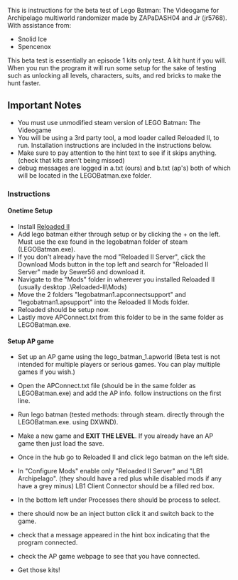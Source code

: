 This is instructions for the beta test of Lego Batman: The Videogame for Archipelago multiworld randomizer made by ZAPaDASH04 and Jr (jr5768).
With assistance from:
- Snolid Ice
- Spencenox

This beta test is essentially an episode 1 kits only test. A kit hunt if you will. When you run the program it will run some setup for the sake of testing such as unlocking all levels, characters, suits, and red bricks to make the hunt faster.
## Important Notes
- You must use unmodified steam version of LEGO Batman: The Videogame
- You will be using a 3rd party tool, a mod loader called Reloaded II, to run. Installation instructions are included in the instructions below.
- Make sure to pay attention to the hint text to see if it skips anything. (check that kits aren't being missed)
- debug messages are logged in a.txt (ours) and b.txt (ap's) both of which will be located in the LEGOBatman.exe folder.

### Instructions

#### Onetime Setup

- Install [Reloaded II](https://reloaded-project.github.io/Reloaded-II/QuickStart "This is where I got it.")
- Add lego batman either through setup or by clicking the + on the left. Must use the exe found in the legobatman folder of steam (LEGOBatman.exe).
- If you don't already have the mod "Reloaded II Server", click the Download Mods button in the top left and search for "Reloaded II Server" made by Sewer56 and download it.
- Navigate to the "Mods" folder in wherever you installed Reloaded II (usually desktop .\Reloaded-II\Mods)
- Move the 2 folders "legobatman1.apconnectsupport" and "legobatman1.apsupport" into the Reloaded II Mods folder.
- Reloaded should be setup now.
- Lastly move APConnect.txt from this folder to be in the same folder as LEGOBatman.exe.
  
#### Setup AP game
- Set up an AP game using the lego_batman_1.apworld (Beta test is not intended for multiple players or serious games. You can play multiple games if you wish.)

- Open the APConnect.txt file (should be in the same folder as LEGOBatman.exe) and add the AP info. follow instructions on the first line.
- Run lego batman (tested methods: through steam. directly through the LEGOBatman.exe. using DXWND).
- Make a new game and **EXIT THE LEVEL**. If you already have an AP game then just load the save.
- Once in the hub go to Reloaded II and click lego batman on the left side.
- In "Configure Mods" enable only "Reloaded II Server" and "LB1 Archipelago". (they should have a red plus while disabled mods if any have a grey minus) LB1 Client Connector should be a filled red box.
- In the bottom left under Processes there should be process to select.
- there should now be an inject button click it and switch back to the game.
- check that a message appeared in the hint box indicating that the program connected.
- check the AP game webpage to see that you have connected.
- Get those kits!

